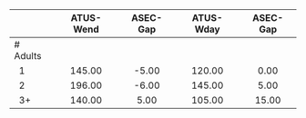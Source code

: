 
|                      |    ATUS-Wend |     ASEC-Gap |    ATUS-Wday |     ASEC-Gap |
| -------------------- | :----------: | :----------: | :----------: | :----------: |
| # Adults             |              |              |              |              |
| &nbsp;&nbsp;1        |       145.00 |        -5.00 |       120.00 |         0.00 |
| &nbsp;&nbsp;2        |       196.00 |        -6.00 |       145.00 |         5.00 |
| &nbsp;&nbsp;3+       |       140.00 |         5.00 |       105.00 |        15.00 |

